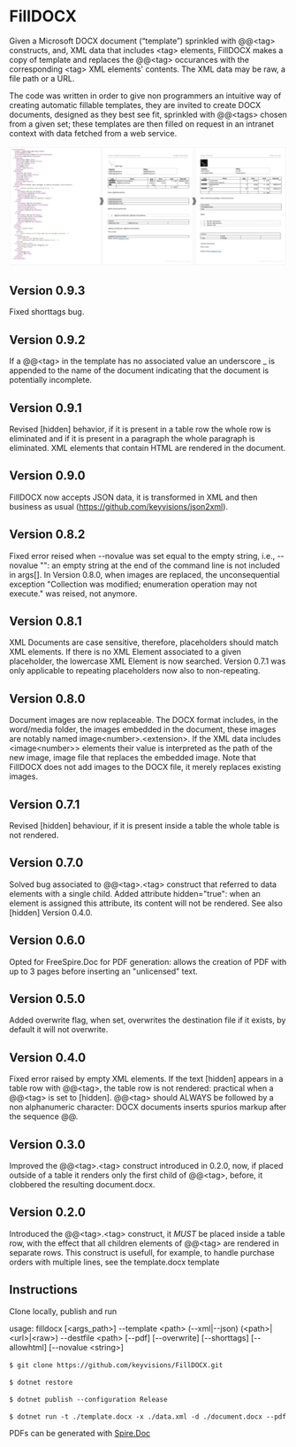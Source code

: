 # FillDOCX

Given a Microsoft DOCX document (“template”) sprinkled with @@\<tag> constructs, and, XML data that includes \<tag> elements, FillDOCX makes a copy of template and replaces the @@\<tag> occurances with the corresponding \<tag> XML elements' contents. The XML data may be raw, a file path or a URL.

The code was written in order to give non programmers an intuitive way of creating automatic fillable templates, they are invited to create DOCX documents, designed as they best see fit, sprinkled with @@\<tags> chosen from a given set; these templates are then filled on request in an intranet context with data fetched from a web service.

![From DOCX template to DOCX document](https://github.com/keyvisions/FillDOCX/blob/master/media/visual.jpg "From DOCX template to DOCX document")

## Version 0.9.3
Fixed shorttags bug.

## Version 0.9.2
If a @@\<tag> in the template has no associated value an underscore _ is appended to the name of the document indicating that the document is potentially incomplete.

## Version 0.9.1
Revised [hidden] behavior, if it is present in a table row the whole row is eliminated and if it is present in a paragraph the whole paragraph is eliminated.
XML elements that contain HTML are rendered in the document.

## Version 0.9.0
FillDOCX now accepts JSON data, it is transformed in XML and then business as usual (https://github.com/keyvisions/json2xml).

## Version 0.8.2
Fixed error reised when --novalue was set equal to the empty string, i.e., --novalue "": an empty string at the end of the command line is not included in args[].
In Version 0.8.0, when images are replaced, the unconsequential exception "Collection was modified; enumeration operation may not execute." was reised, not anymore. 

## Version 0.8.1
XML Documents are case sensitive, therefore, placeholders should match XML elements. If there is no XML Element associated to a given placeholder, the lowercase XML Element is now searched.
Version 0.7.1 was only applicable to repeating placeholders now also to non-repeating.

## Version 0.8.0
Document images are now replaceable. The DOCX format includes, in the word/media folder, the images embedded in the document, these images are notably named image\<number>.\<extension>. If the XML data includes \<image\<number>> elements their value is interpreted as the path of the new image, image file that replaces the embedded image. Note that FillDOCX does not add images to the DOCX file, it merely replaces existing images.

## Version 0.7.1
Revised [hidden] behaviour, if it is present inside a table the whole table is not rendered.

## Version 0.7.0
Solved bug associated to @@\<tag>.\<tag> construct that referred to data elements with a single child.
Added attribute hidden="true": when an element is assigned this attribute, its content will not be rendered. See also [hidden] Version 0.4.0.

## Version 0.6.0
Opted for FreeSpire.Doc for PDF generation: allows the creation of PDF with up to 3 pages before inserting an "unlicensed" text.

## Version 0.5.0
Added overwrite flag, when set, overwrites the destination file if it exists, by default it will not overwrite.

## Version 0.4.0
Fixed error raised by empty XML elements.
If the text [hidden] appears in a table row with @@\<tag>, the table row is not rendered: practical when a @@\<tag> is set to [hidden].
@@\<tag> should ALWAYS be followed by a non alphanumeric character: DOCX documents inserts spurios markup after the sequence @@.

## Version 0.3.0
Improved the @@\<tag>.\<tag> construct introduced in 0.2.0, now, if placed outside of a table it renders only the first child of @@\<tag>, before, it clobbered the resulting document.docx.

## Version 0.2.0
Introduced the @@\<tag>.\<tag> construct, it _MUST_ be placed inside a table row, with the effect that all children elements of @@\<tag> are rendered in separate rows.
This construct is usefull, for example, to handle purchase orders with multiple lines, see the template.docx template

## Instructions
Clone locally, publish and run

usage: filldocx [\<args_path>] --template \<path> (--xml|--json) (\<path>|\<url>|\<raw>) --destfile \<path> [--pdf] [--overwrite] [--shorttags] [--allowhtml] [--novalue \<string>]

`$ git clone https://github.com/keyvisions/FillDOCX.git`

`$ dotnet restore`

`$ dotnet publish --configuration Release`

`$ dotnet run -t ./template.docx -x ./data.xml -d ./document.docx --pdf`

PDFs can be generated with [Spire.Doc](https://www.e-iceblue.com/Introduce/word-for-net-introduce.html)
